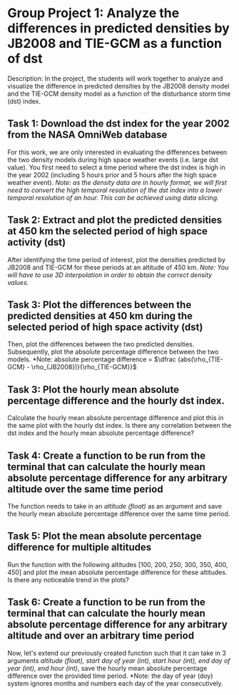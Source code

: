 # Group Project 1: Analyze the differences in predicted densities by JB2008 and TIE-GCM as a function of dst
Description: In the project, the students will work together to analyze and visualize the difference in predicted densities by the JB2008 density model and the TIE-GCM density model as a function of the disturbance storm time (dst) index. 


## Task 1: Download the dst index for the year 2002 from the NASA OmniWeb database
For this work, we are only interested in evaluating the differences between the two density models during high space weather events (i.e. large dst value). You first need to select a time period where the dst index is high in the year 2002 (including 5 hours prior and 5 hours after the high space weather event). *Note: as the density data are in hourly format, we will first need to convert the high temporal resolution of the dst index into a lower temporal resolution of an hour. This can be achieved using data slicing.*


## Task 2: Extract and plot the predicted densities at 450 km the selected period of high space activity (dst)
After identifying the time period of interest, plot the densities predicted by JB2008 and TIE-GCM for these periods at an altitude of 450 km. *Note: You will have to use 3D interpolation in order to obtain the correct density values.*

## Task 3: Plot the differences between the predicted densities at 450 km during the selected period of high space activity (dst)
Then, plot the differences between the two predicted densities. Subsequently, plot the absolute percentage difference between the two models. *Note: absolute percentage difference = $\dfrac {abs(\rho_{TIE-GCM} - \rho_{JB2008})}{\rho_{TIE-GCM}}$

## Task 3: Plot the hourly mean absolute percentage difference and the hourly dst index.
Calculate the hourly mean absolute percentage difference and plot this in the same plot with the hourly dst index. Is there any correlation between the dst index and the hourly mean absolute percentage difference?

## Task 4: Create a function to be run from the terminal that can calculate the hourly mean absolute percentage difference for any arbitrary altitude over the same time period
The function needs to take in an *altitude (float)* as an argument and save the hourly mean absolute percentage difference over the same time period. 

## Task 5: Plot the mean absolute percentage difference for multiple altitudes
Run the function with the following altitudes [100, 200, 250, 300, 350, 400, 450] and plot the mean absolute percentage difference for these altitudes. Is there any noticeable trend in the plots?

## Task 6: Create a function to be run from the terminal that can calculate the hourly mean absolute percentage difference for any arbitrary altitude and over an arbitrary time period
Now, let's extend our previously created function such that it can take in 3 arguments *altitude (float), start day of year (int), start hour (int), end day of year (int), end hour (int)*, save the hourly mean absolute percentage difference over the provided time period. *Note: the day of year (doy) system ignores months and numbers each day of the year consecutively.
